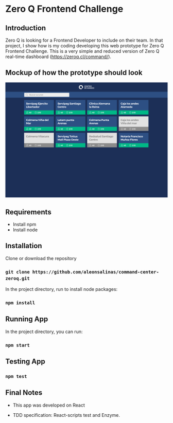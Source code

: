 # Zero Q Frontend Challenge

## Introduction

Zero Q is looking for a Frontend Developer to include on their team. In that project, I show how is my coding developing this web prototype for Zero Q Frontend Challenge. This is a very simple and reduced version of Zero Q real-time dashboard (https://zeroq.cl/command/).

## Mockup of how the prototype should look

![Prototipo](index.png "prototipo")

## Requirements
- Install npm
- Install node

## Installation 

Clone or download the repository

### `git clone https://github.com/aleonsalinas/command-center-zeroq.git`

In the project directory, run to install node packages:

### `npm install`

## Running App

In the project directory, you can run:

### `npm start`

## Testing App

### `npm test`

## Final Notes

- This app was developed on React

- TDD specification: React-scripts test and Enzyme.
